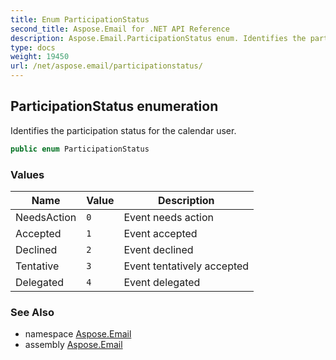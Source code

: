 ```yaml
---
title: Enum ParticipationStatus
second_title: Aspose.Email for .NET API Reference
description: Aspose.Email.ParticipationStatus enum. Identifies the participation status for the calendar user
type: docs
weight: 19450
url: /net/aspose.email/participationstatus/
---
```

## ParticipationStatus enumeration

Identifies the participation status for the calendar user.

```csharp
public enum ParticipationStatus
```

### Values

| Name | Value | Description |
| --- | --- | --- |
| NeedsAction | `0` | Event needs action |
| Accepted | `1` | Event accepted |
| Declined | `2` | Event declined |
| Tentative | `3` | Event tentatively accepted |
| Delegated | `4` | Event delegated |

### See Also

* namespace [Aspose.Email](../../aspose.email/)
* assembly [Aspose.Email](../../)


